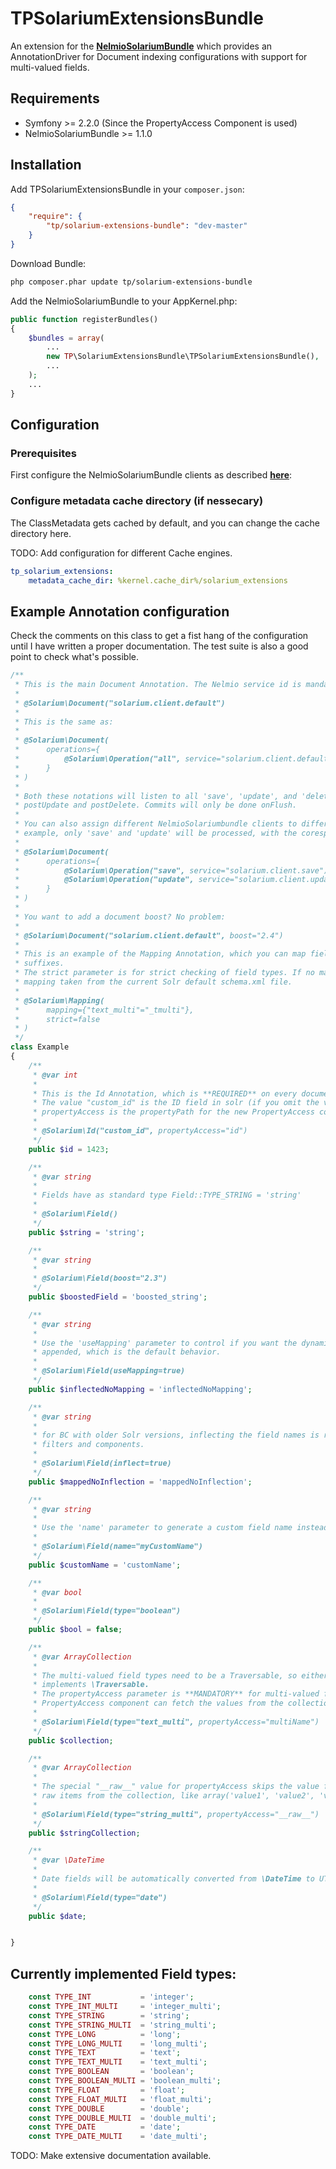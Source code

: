 TPSolariumExtensionsBundle
==========================

An extension for the [**NelmioSolariumBundle**][1] which provides an AnnotationDriver for
Document indexing configurations with support for multi-valued fields.

## Requirements

- Symfony >= 2.2.0 (Since the PropertyAccess Component is used)
- NelmioSolariumBundle >= 1.1.0

## Installation

Add TPSolariumExtensionsBundle in your ```composer.json```:

```json
{
    "require": {
        "tp/solarium-extensions-bundle": "dev-master"
    }
}
```

Download Bundle:

```bash
php composer.phar update tp/solarium-extensions-bundle
```

Add the NelmioSolariumBundle to your AppKernel.php:

```php
public function registerBundles()
{
    $bundles = array(
        ...
        new TP\SolariumExtensionsBundle\TPSolariumExtensionsBundle(),
        ...
    );
    ...
}
```


## Configuration

### Prerequisites

First configure the NelmioSolariumBundle clients as described [**here**][2]:

### Configure metadata cache directory (if nessecary)

The ClassMetadata gets cached by default, and you can change the cache directory here.

TODO: Add configuration for different Cache engines.

```yaml
tp_solarium_extensions:
    metadata_cache_dir: %kernel.cache_dir%/solarium_extensions
```

## Example Annotation configuration

Check the comments on this class to get a fist hang of the configuration until I have written a proper documentation.
The test suite is also a good point to check what's possible.

```php
/**
 * This is the main Document Annotation. The Nelmio service id is mandatory in this case:
 *
 * @Solarium\Document("solarium.client.default")
 *
 * This is the same as:
 *
 * @Solarium\Document(
 *      operations={
 *          @Solarium\Operation("all", service="solarium.client.default")
 *      }
 * )
 *
 * Both these notations will listen to all 'save', 'update', and 'delete' transactions via postPersist,
 * postUpdate and postDelete. Commits will only be done onFlush.
 *
 * You can also assign different NelmioSolariumbundle clients to different operations. In the next
 * example, only 'save' and 'update' will be processed, with the coresponding Clients.
 *
 * @Solarium\Document(
 *      operations={
 *          @Solarium\Operation("save", service="solarium.client.save"),
 *          @Solarium\Operation("update", service="solarium.client.update")
 *      }
 * )
 *
 * You want to add a document boost? No problem:
 *
 * @Solarium\Document("solarium.client.default", boost="2.4")
 *
 * This is an example of the Mapping Annotation, which you can map field types to Solr's dynamic field
 * suffixes.
 * The strict parameter is for strict checking of field types. If no mapping is specified, a default
 * mapping taken from the current Solr default schema.xml file.
 *
 * @Solarium\Mapping(
 *      mapping={"text_multi"="_tmulti"},
 *      strict=false
 * )
 */
class Example
{
    /**
     * @var int
     *
     * This is the Id Annotation, which is **REQUIRED** on every document.
     * The value "custom_id" is the ID field in solr (if you omit the value, it defaults to 'id'), and
     * propertyAccess is the propertyPath for the new PropertyAccess component.
     *
     * @Solarium\Id("custom_id", propertyAccess="id")
     */
    public $id = 1423;

    /**
     * @var string
     *
     * Fields have as standard type Field::TYPE_STRING = 'string'
     *
     * @Solarium\Field()
     */
    public $string = 'string';

    /**
     * @var string
     *
     * @Solarium\Field(boost="2.3")
     */
    public $boostedField = 'boosted_string';

    /**
     * @var string
     *
     * Use the 'useMapping' parameter to control if you want the dynamic field suffix to be automatically
     * appended, which is the default behavior.
     *
     * @Solarium\Field(useMapping=true)
     */
    public $inflectedNoMapping = 'inflectedNoMapping';

    /**
     * @var string
     *
     * for BC with older Solr versions, inflecting the field names is recommended to work with older
     * filters and components.
     *
     * @Solarium\Field(inflect=true)
     */
    public $mappedNoInflection = 'mappedNoInflection';

    /**
     * @var string
     *
     * Use the 'name' parameter to generate a custom field name instead of the property name.
     *
     * @Solarium\Field(name="myCustomName")
     */
    public $customName = 'customName';

    /**
     * @var bool
     *
     * @Solarium\Field(type="boolean")
     */
    public $bool = false;

    /**
     * @var ArrayCollection
     *
     * The multi-valued field types need to be a Traversable, so either an array or sth that
     * implements \Traversable.
     * The propertyAccess parameter is **MANDATORY** for multi-valued field types, so that the
     * PropertyAccess component can fetch the values from the collection objects.
     *
     * @Solarium\Field(type="text_multi", propertyAccess="multiName")
     */
    public $collection;

    /**
     * @var ArrayCollection
     *
     * The special "__raw__" value for propertyAccess skips the value fetching and just takes the
     * raw items from the collection, like array('value1', 'value2', 'value3').
     *
     * @Solarium\Field(type="string_multi", propertyAccess="__raw__")
     */
    public $stringCollection;

    /**
     * @var \DateTime
     *
     * Date fields will be automatically converted from \DateTime to UTC Solr Time strings
     *
     * @Solarium\Field(type="date")
     */
    public $date;


}
```

## Currently implemented Field types:

```php
    const TYPE_INT           = 'integer';
    const TYPE_INT_MULTI     = 'integer_multi';
    const TYPE_STRING        = 'string';
    const TYPE_STRING_MULTI  = 'string_multi';
    const TYPE_LONG          = 'long';
    const TYPE_LONG_MULTI    = 'long_multi';
    const TYPE_TEXT          = 'text';
    const TYPE_TEXT_MULTI    = 'text_multi';
    const TYPE_BOOLEAN       = 'boolean';
    const TYPE_BOOLEAN_MULTI = 'boolean_multi';
    const TYPE_FLOAT         = 'float';
    const TYPE_FLOAT_MULTI   = 'float_multi';
    const TYPE_DOUBLE        = 'double';
    const TYPE_DOUBLE_MULTI  = 'double_multi';
    const TYPE_DATE          = 'date';
    const TYPE_DATE_MULTI    = 'date_multi';
```


TODO: Make extensive documentation available.

[1]: https://github.com/nelmio/NelmioSolariumBundle
[2]: https://github.com/nelmio/NelmioSolariumBundle#basic-configuration
